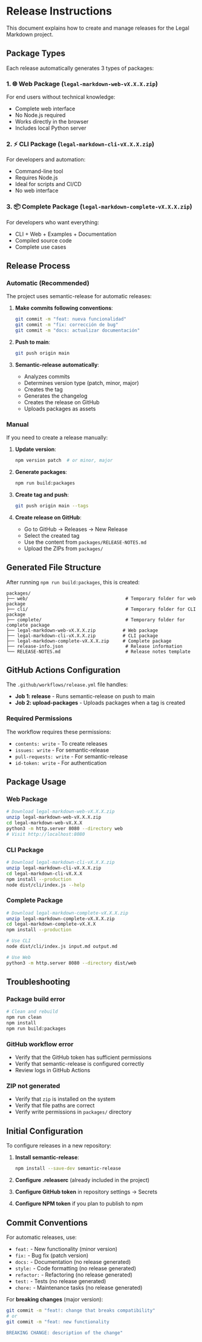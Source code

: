 # Release Instructions

This document explains how to create and manage releases for the Legal Markdown
project.

## Package Types

Each release automatically generates 3 types of packages:

### 1. 🌐 Web Package (`legal-markdown-web-vX.X.X.zip`)

For end users without technical knowledge:

- Complete web interface
- No Node.js required
- Works directly in the browser
- Includes local Python server

### 2. ⚡ CLI Package (`legal-markdown-cli-vX.X.X.zip`)

For developers and automation:

- Command-line tool
- Requires Node.js
- Ideal for scripts and CI/CD
- No web interface

### 3. 📦 Complete Package (`legal-markdown-complete-vX.X.X.zip`)

For developers who want everything:

- CLI + Web + Examples + Documentation
- Compiled source code
- Complete use cases

## Release Process

### Automatic (Recommended)

The project uses semantic-release for automatic releases:

1. **Make commits following conventions**:

   ```bash
   git commit -m "feat: nueva funcionalidad"
   git commit -m "fix: corrección de bug"
   git commit -m "docs: actualizar documentación"
   ```

2. **Push to main**:

   ```bash
   git push origin main
   ```

3. **Semantic-release automatically**:
   - Analyzes commits
   - Determines version type (patch, minor, major)
   - Creates the tag
   - Generates the changelog
   - Creates the release on GitHub
   - Uploads packages as assets

### Manual

If you need to create a release manually:

1. **Update version**:

   ```bash
   npm version patch  # or minor, major
   ```

2. **Generate packages**:

   ```bash
   npm run build:packages
   ```

3. **Create tag and push**:

   ```bash
   git push origin main --tags
   ```

4. **Create release on GitHub**:
   - Go to GitHub → Releases → New Release
   - Select the created tag
   - Use the content from `packages/RELEASE-NOTES.md`
   - Upload the ZIPs from `packages/`

## Generated File Structure

After running `npm run build:packages`, this is created:

```text
packages/
├── web/                                    # Temporary folder for web package
├── cli/                                    # Temporary folder for CLI package
├── complete/                               # Temporary folder for complete package
├── legal-markdown-web-vX.X.X.zip          # Web package
├── legal-markdown-cli-vX.X.X.zip          # CLI package
├── legal-markdown-complete-vX.X.X.zip     # Complete package
├── release-info.json                       # Release information
└── RELEASE-NOTES.md                        # Release notes template
```

## GitHub Actions Configuration

The `.github/workflows/release.yml` file handles:

- **Job 1: release** - Runs semantic-release on push to main
- **Job 2: upload-packages** - Uploads packages when a tag is created

### Required Permissions

The workflow requires these permissions:

- `contents: write` - To create releases
- `issues: write` - For semantic-release
- `pull-requests: write` - For semantic-release
- `id-token: write` - For authentication

## Package Usage

### Web Package

```bash
# Download legal-markdown-web-vX.X.X.zip
unzip legal-markdown-web-vX.X.X.zip
cd legal-markdown-web-vX.X.X
python3 -m http.server 8080 --directory web
# Visit http://localhost:8080
```

### CLI Package

```bash
# Download legal-markdown-cli-vX.X.X.zip
unzip legal-markdown-cli-vX.X.X.zip
cd legal-markdown-cli-vX.X.X
npm install --production
node dist/cli/index.js --help
```

### Complete Package

```bash
# Download legal-markdown-complete-vX.X.X.zip
unzip legal-markdown-complete-vX.X.X.zip
cd legal-markdown-complete-vX.X.X
npm install --production

# Use CLI
node dist/cli/index.js input.md output.md

# Use Web
python3 -m http.server 8080 --directory dist/web
```

## Troubleshooting

### Package build error

```bash
# Clean and rebuild
npm run clean
npm install
npm run build:packages
```

### GitHub workflow error

- Verify that the GitHub token has sufficient permissions
- Verify that semantic-release is configured correctly
- Review logs in GitHub Actions

### ZIP not generated

- Verify that `zip` is installed on the system
- Verify that file paths are correct
- Verify write permissions in `packages/` directory

## Initial Configuration

To configure releases in a new repository:

1. **Install semantic-release**:

   ```bash
   npm install --save-dev semantic-release
   ```

2. **Configure .releaserc** (already included in the project)

3. **Configure GitHub token** in repository settings → Secrets

4. **Configure NPM token** if you plan to publish to npm

## Commit Conventions

For automatic releases, use:

- `feat:` - New functionality (minor version)
- `fix:` - Bug fix (patch version)
- `docs:` - Documentation (no release generated)
- `style:` - Code formatting (no release generated)
- `refactor:` - Refactoring (no release generated)
- `test:` - Tests (no release generated)
- `chore:` - Maintenance tasks (no release generated)

For **breaking changes** (major version):

```bash
git commit -m "feat!: change that breaks compatibility"
# or
git commit -m "feat: new functionality

BREAKING CHANGE: description of the change"
```
